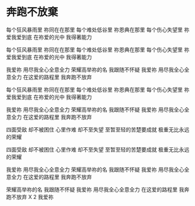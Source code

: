 # 奔跑不放棄

每个狂风暴雨里 祢同在在那里
每个难处低谷里 祢恩典在那里
每个伤心失望里 祢爱我爱到底
在祢爱的光中 我得著能力

每个狂风暴雨里 祢同在在那里
每个难处低谷里 祢恩典在那里
每个伤心失望里 祢爱我爱到底
在祢爱的光中 我得著能力

我爱祢 用尽我全心全意全力
荣耀高举祢的名 我跟随不怀疑
我爱祢 用尽我全心全意全力
在这爱的路程里 我奔跑不放弃

每个狂风暴雨里 祢同在在那里
每个难处低谷里 祢恩典在那里
每个伤心失望里 祢爱我爱到底
在祢爱的光中 我得著能力

我爱祢 用尽我全心全意全力
荣耀高举祢的名 我跟随不怀疑
我爱祢 用尽我全心全意全力
在这爱的路程里 我奔跑不放弃

四面受敌 却不被困住
心里作难 却不至失望
至暂至轻的苦楚要成就
极重无比永远的荣耀

四面受敌 却不被困住
心里作难 却不至失望
至暂至轻的苦楚要成就
极重无比永远的荣耀

我爱祢 用尽我全心全意全力
荣耀高举祢的名 我跟随不怀疑
我爱祢 用尽我全心全意全力
在这爱的路程里 我奔跑不放弃

荣耀高举祢的名 我跟随不怀疑
我爱祢 用尽我全心全意全力
在这爱的路程里 我奔跑不放弃 X 2
我爱祢